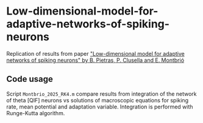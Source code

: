 # Low-dimensional-model-for-adaptive-networks-of-spiking-neurons

Replication of results from paper ["Low-dimensional model for adaptive networks of spiking neurons" by  B. Pietras, P. Clusella and E. Montbrió](https://doi.org/10.1103/PhysRevE.111.014422)

## Code usage

Script `Montbrio_2025_RK4.m` compare results from integration of the network of theta [QIF] neurons vs solutions of macroscopic equations for spiking rate, mean potential and adaptation variable. Integration is performed with Runge-Kutta algorithm. 
